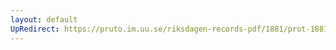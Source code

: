 ```yaml
---
layout: default
UpRedirect: https://pruto.im.uu.se/riksdagen-records-pdf/1881/prot-1881--ak--015/prot-1881--ak--015_030.pdf
---
```

